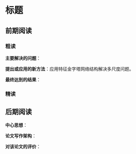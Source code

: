 # 标题

## 前期阅读

### 粗读

**主要解决的问题**：

**提出或应用的新方法**：应用特征金字塔网络结构解决多尺度问题。

**最终达到的结果**：

### 精读

## 后期阅读

**中心思想**：

**论文写作架构**：

**对该论文的评价**：